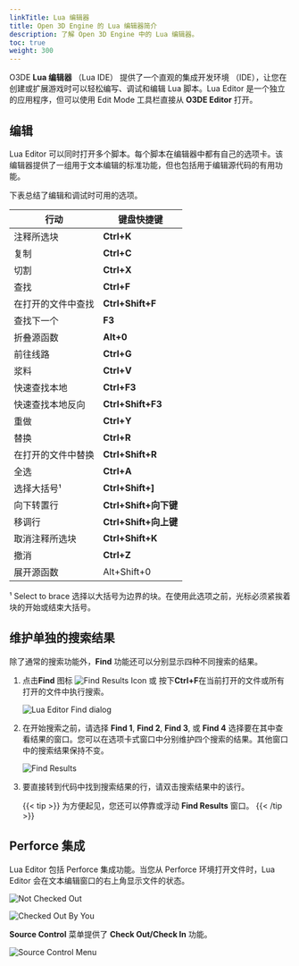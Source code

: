 ```yaml
---
linkTitle: Lua 编辑器
title: Open 3D Engine 的 Lua 编辑器简介
description: 了解 Open 3D Engine 中的 Lua 编辑器。
toc: true
weight: 300
---
```


O3DE **Lua 编辑器** （Lua IDE） 提供了一个直观的集成开发环境 （IDE），让您在创建或扩展游戏时可以轻松编写、调试和编辑 Lua 脚本。Lua Editor 是一个独立的应用程序，但可以使用 Edit Mode 工具栏直接从 **O3DE Editor** 打开。

## 编辑

Lua Editor 可以同时打开多个脚本。每个脚本在编辑器中都有自己的选项卡。该编辑器提供了一组用于文本编辑的标准功能，但也包括用于编辑源代码的有用功能。

下表总结了编辑和调试时可用的选项。

|**行动** |**键盘快捷键** |
| --- | --- |
|注释所选块 |**Ctrl+K** |
|复制 |**Ctrl+C** |
|切割 |**Ctrl+X** |
|查找 |**Ctrl+F** |
|在打开的文件中查找 |**Ctrl+Shift+F** |
|查找下一个 |**F3** |
|折叠源函数 |**Alt+0** |
|前往线路 |**Ctrl+G** |
|浆料 |**Ctrl+V** |
|快速查找本地 |**Ctrl+F3** |
|快速查找本地反向 |**Ctrl+Shift+F3** |
|重做 |**Ctrl+Y** |
|替换 |**Ctrl+R** |
|在打开的文件中替换 |**Ctrl+Shift+R** |
|全选 |**Ctrl+A** |
|选择大括号¹ |**Ctrl+Shift+]** |
|向下转置行 |**Ctrl+Shift+向下键** |
|移调行 |**Ctrl+Shift+向上键** |
|取消注释所选块 |**Ctrl+Shift+K** |
|撤消 |**Ctrl+Z** |
|展开源函数 |Alt+Shift+0 |

¹ Select to brace 选择以大括号为边界的块。在使用此选项之前，光标必须紧挨着块的开始或结束大括号。

## 维护单独的搜索结果

除了通常的搜索功能外，**Find** 功能还可以分别显示四种不同搜索的结果。

1. 点击**Find** 图标 ![Find Results Icon](/images/user-guide/scripting/lua/lua-editor-debugger-find-results-icon.png) 或 按下**Ctrl+F**在当前打开的文件或所有打开的文件中执行搜索。

    ![Lua Editor Find dialog](/images/user-guide/scripting/lua/lua-editor-debugger-find-dialogue.png)

1. 在开始搜索之前，请选择 **Find 1**, **Find 2**, **Find 3**, 或 **Find 4** 选择要在其中查看结果的窗口。您可以在选项卡式窗口中分别维护四个搜索的结果。其他窗口中的搜索结果保持不变。

    ![Find Results](/images/user-guide/scripting/lua/lua-editor-debugger-find-results-window.png)

1. 要直接转到代码中找到搜索结果的行，请双击搜索结果中的该行。

    {{< tip >}}
为方便起见，您还可以停靠或浮动 **Find Results** 窗口。
    {{< /tip >}}

## Perforce 集成

Lua Editor 包括 Perforce 集成功能。当您从 Perforce 环境打开文件时，Lua Editor 会在文本编辑窗口的右上角显示文件的状态。

![Not Checked Out](/images/user-guide/scripting/lua/lua-editor-debugger-p4-not-checked-out.png)

![Checked Out By You](/images/user-guide/scripting/lua/lua-editor-debugger-p4-checked-out-by-you.png)

**Source Control** 菜单提供了 **Check Out/Check In** 功能。

![Source Control Menu](/images/user-guide/scripting/lua/lua-editor-debugger-check-out-icon.png)
